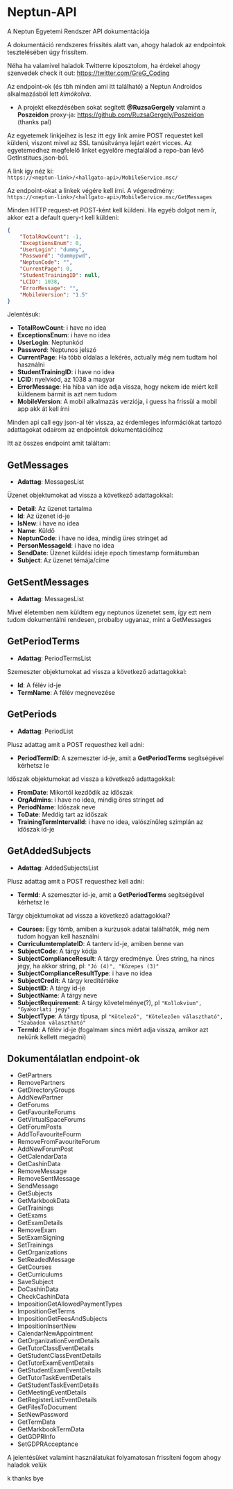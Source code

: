 # Neptun-API
A Neptun Egyetemi Rendszer API dokumentációja

A dokumentáció rendszeres frissítés alatt van, ahogy haladok az endpointok tesztelésében úgy frissítem.

Néha ha valamivel haladok Twitterre kiposztolom, ha érdekel ahogy szenvedek check it out: https://twitter.com/GreG_Coding

Az endpoint-ok (és tbh minden ami itt található) a Neptun Androidos alkalmazásból lett *kimókolva*.

- A projekt elkezdésében sokat segített **@RuzsaGergely** valamint a **Poszeidon** proxy-ja: https://github.com/RuzsaGergely/Poszeidon (thanks pal)

Az egyetemek linkjeihez is lesz itt egy link amire POST requestet kell küldeni, viszont mivel az SSL tanúsítványa lejárt ezért vicces. Az egyetemedhez megfelelő linket egyelőre megtalálod a repo-ban lévő GetInstitues.json-ból.

A link így néz ki: <br>
```https://<neptun-link>/<hallgato-api>/MobileService.msc/```

Az endpoint-okat a linkek végére kell írni. A végeredmény:<br>
```https://<neptun-link>/<hallgato-api>/MobileService.msc/GetMessages```

Minden HTTP request-et POST-ként kell küldeni. Ha egyéb dolgot nem ír, akkor ezt a default query-t kell küldeni:

```json
{
    "TotalRowCount": -1,
    "ExceptionsEnum": 0,
    "UserLogin": "dummy",
    "Password": "dummypwd",
    "NeptunCode": "",
    "CurrentPage": 0,
    "StudentTrainingID": null,
    "LCID": 1038,
    "ErrorMessage": "",
    "MobileVersion": "1.5"
}
```
Jelentésuk:
- **TotalRowCount**: i have no idea
- **ExceptionsEnum**: i have no idea
- **UserLogin**: Neptunkód
- **Password**: Neptunos jelszó
- **CurrentPage**: Ha több oldalas a lekérés, actually még nem tudtam hol használni
- **StudentTrainingID**: i have no idea
- **LCID**: nyelvkód, az 1038 a magyar
- **ErrorMessage**: Ha hiba van ide adja vissza, hogy nekem ide miért kell küldenem bármit is azt nem tudom
- **MobileVersion**: A mobil alkalmazás verziója, i guess ha frissül a mobil app akk át kell írni

Minden api call egy json-al tér vissza, az érdemleges információkat tartozó adattagokat odaírom az endpointok dokumentációihoz

Itt az összes endpoint amit találtam:
## GetMessages
- **Adattag**: MessagesList

[//]: # (endoflist)
    Üzenet objektumokat ad vissza a következő adattagokkal:
- **Detail**: Az üzenet tartalma
- **Id**: Az üzenet id-je
- **IsNew**: i have no idea
- **Name**: Küldő
- **NeptunCode**: i have no idea, mindig üres stringet ad
- **PersonMessageId**: i have no idea
- **SendDate**: Üzenet küldési ideje epoch timestamp formátumban
- **Subject**: Az üzenet témája/címe

## GetSentMessages
- **Adattag**: MessagesList

[//]: # (endoflist)
    Mivel életemben nem küldtem egy neptunos üzenetet sem, így ezt nem tudom dokumentálni rendesen, probalby ugyanaz, mint a GetMessages

## GetPeriodTerms
- **Adattag**: PeriodTermsList

[//]: # (endoflist)
    Szemeszter objektumokat ad vissza a következő adattagokkal:
- **Id**: A félév id-je
- **TermName**: A félév megnevezése

## GetPeriods
- **Adattag**: PeriodList

[//]: # (endoflist)
Plusz adattag amit a POST requesthez kell adni:
- **PeriodTermID**: A szemeszter id-je, amit a **GetPeriodTerms** segítségével kérhetsz le


[//]: # (endoflist)
Időszak objektumokat ad vissza a következő adattagokkal:
- **FromDate**: Mikortól kezdődik az időszak
- **OrgAdmins**: i have no idea, mindig öres stringet ad
- **PeriodName**: Időszak neve
- **ToDate**: Meddig tart az időszak
- **TrainingTermIntervalId**: i have no idea, valószínűleg szimplán az időszak id-je

## GetAddedSubjects
- **Adattag**: AddedSubjectsList

[//]: # (endoflist)
Plusz adattag amit a POST requesthez kell adni:
- **TermId**: A szemeszter id-je, amit a **GetPeriodTerms** segítségével kérhetsz le

[//]: # (endoflist)
Tárgy objektumokat ad vissza a következő adattagokkal?
- **Courses**: Egy tömb, amiben a kurzusok adatai találhatók, még nem tudom hogyan kell használni
- **CurriculumtemplateID**: A tanterv id-je, amiben benne van
- **SubjectCode**: A tárgy kódja
- **SubjectComplianceResult**: A tárgy eredménye. Üres string, ha nincs jegy, ha akkor string, pl: ```"Jó (4)", "Közepes (3)"``` 
- **SubjectComplianceResultType**: i have no idea
- **SubjectCredit**: A tárgy kreditértéke
- **SubjectID**: A tárgy id-je
- **SubjectName**: A tárgy neve
- **SubjectRequirement**: A tárgy követelménye(?), pl ```"Kollokvium", "Gyakorlati jegy"```
- **SubjectType**: A tárgy típusa, pl ```"Kötelező", "Kötelezően választható", "Szabadon választható"```
- **TermId**: A félév id-je (fogalmam sincs miért adja vissza, amikor azt nekünk kellett megadni)

## Dokumentálatlan endpoint-ok
- GetPartners
- RemovePartners
- GetDirectoryGroups
- AddNewPartner
- GetForums
- GetFavouriteForums
- GetVirtualSpaceForums
- GetForumPosts
- AddToFavouriteFourm
- RemoveFromFavouriteForum
- AddNewForumPost
- GetCalendarData
- GetCashinData
- RemoveMessage
- RemoveSentMessage
- SendMessage
- GetSubjects
- GetMarkbookData
- GetTrainings
- GetExams
- GetExamDetails
- RemoveExam
- SetExamSigning
- SetTrainings
- GetOrganizations
- SetReadedMessage
- GetCourses
- GetCurriculums
- SaveSubject
- DoCashinData
- CheckCashinData
- ImpositionGetAllowedPaymentTypes
- ImpositionGetTerms
- ImpositionGetFeesAndSubjects
- ImpositionInsertNew
- CalendarNewAppointment
- GetOrganizationEventDetails
- GetTutorClassEventDetails
- GetStudentClassEventDetails
- GetTutorExamEventDetails
- GetStudentExamEventDetails
- GetTutorTaskEventDetails
- GetStudentTaskEventDetails
- GetMeetingEventDetails
- GetRegisterListEventDetails
- GetFilesToDocument
- SetNewPassword
- GetTermData
- GetMarkbookTermData
- GetGDPRInfo
- SetGDPRAcceptance

A jelentésüket valamint használatukat folyamatosan frissíteni fogom ahogy haladok velük

k thanks bye
